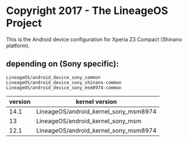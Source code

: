 Copyright 2017 - The LineageOS Project
======================================

This is the Android device configuration for Xperia Z3 Compact (Shinano platform).

depending on (Sony specific):
-----------------------------

    LineageOS/android_device_sony_common
    LineageOS/android_device_sony_shinano-common
    LineageOS/android_device_sony_msm8974-common


| version | kernel version                        |
|---------|---------------------------------------|
| 14.1    | LineageOS/android_kernel_sony_msm8974 |
| 13      | LineageOS/android_kernel_sony_msm     |
| 12.1    | LineageOS/android_kernel_sony_msm8974 |